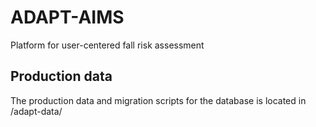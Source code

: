 # ADAPT-AIMS
Platform for user-centered fall risk assessment

## Production data
The production data and migration scripts for the database is located in /adapt-data/

